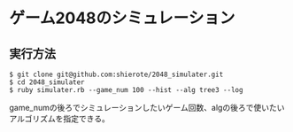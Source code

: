 # ゲーム2048のシミュレーション
## 実行方法
```
$ git clone git@github.com:shierote/2048_simulater.git
$ cd 2048_simulater
$ ruby simulater.rb --game_num 100 --hist --alg tree3 --log
```
game_numの後ろでシミュレーションしたいゲーム回数、algの後ろで使いたいアルゴリズムを指定できる。
